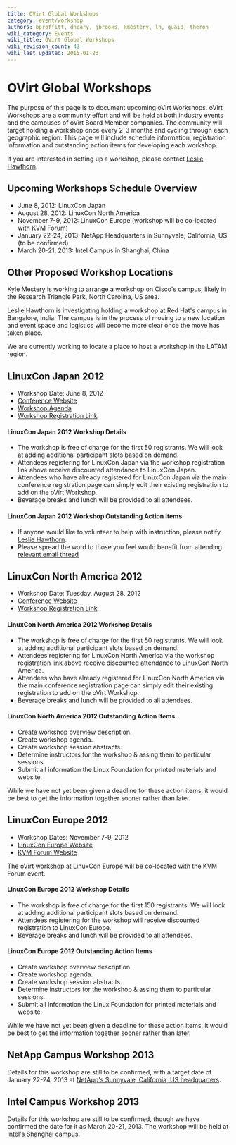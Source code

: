 ```yaml
---
title: OVirt Global Workshops
category: event/workshop
authors: bproffitt, dneary, jbrooks, kmestery, lh, quaid, theron
wiki_category: Events
wiki_title: OVirt Global Workshops
wiki_revision_count: 43
wiki_last_updated: 2015-01-23
---
```


# OVirt Global Workshops

The purpose of this page is to document upcoming oVirt Workshops. oVirt Workshops are a community effort and will be held at both industry events and the campuses of oVirt Board Member companies. The community will target holding a workshop once every 2-3 months and cycling through each geographic region. This page will include schedule information, registration information and outstanding action items for developing each workshop.

If you are interested in setting up a workshop, please contact [Leslie Hawthorn](User:Lh).

## Upcoming Workshops Schedule Overview

*   June 8, 2012: LinuxCon Japan
*   August 28, 2012: LinuxCon North America
*   November 7-9, 2012: LinuxCon Europe (workshop will be co-located with KVM Forum)
*   January 22-24, 2013: NetApp Headquarters in Sunnyvale, California, US (to be confirmed)
*   March 20-21, 2013: Intel Campus in Shanghai, China

## Other Proposed Workshop Locations

Kyle Mestery is working to arrange a workshop on Cisco's campus, likely in the Research Triangle Park, North Carolina, US area.

Leslie Hawthorn is investigating holding a workshop at Red Hat's campus in Bangalore, India. The campus is in the process of moving to a new location and event space and logistics will become more clear once the move has taken place.

We are currently working to locate a place to host a workshop in the LATAM region.

## LinuxCon Japan 2012

*   Workshop Date: June 8, 2012
*   [Conference Website](https://events.linuxfoundation.org/events/linuxcon-japan)
*   [Workshop Agenda](https://events.linuxfoundation.org/events/linuxcon-japan/ovirt-gluster-workshops)
*   [Workshop Registration Link](http://www.regonline.com/Register/Checkin.aspx?EventID=1099949)

#### LinuxCon Japan 2012 Workshop Details

*   The workshop is free of charge for the first 50 registrants. We will look at adding additional participant slots based on demand.
*   Attendees registering for LinuxCon Japan via the workshop registration link above receive discounted attendance to LinuxCon Japan.
*   Attendees who have already registered for LinuxCon Japan via the main conference registration page can simply edit their existing registration to add on the oVirt Workshop.
*   Beverage breaks and lunch will be provided to all attendees.

#### LinuxCon Japan 2012 Workshop Outstanding Action Items

*   If anyone would like to volunteer to help with instruction, please notify [Leslie Hawthorn](User:Lh).
*   Please spread the word to those you feel would benefit from attending. [relevant email thread](http://lists.ovirt.org/pipermail/users/2012-May/001931.html)

## LinuxCon North America 2012

*   Workshop Date: Tuesday, August 28, 2012
*   [Conference Website](https://events.linuxfoundation.org/events/linuxcon)
*   [Workshop Registration Link](http://www.regonline.com/Register/Checkin.aspx?EventID=1099953)

#### LinuxCon North America 2012 Workshop Details

*   The workshop is free of charge for the first 50 registrants. We will look at adding additional participant slots based on demand.
*   Attendees registering for LinuxCon North America via the workshop registration link above receive discounted attendance to LinuxCon North America.
*   Attendees who have already registered for LinuxCon North America via the main conference registration page can simply edit their existing registration to add on the oVirt Workshop.
*   Beverage breaks and lunch will be provided to all attendees.

#### LinuxCon North America 2012 Outstanding Action Items

*   Create workshop overview description.
*   Create workshop agenda.
*   Create workshop session abstracts.
*   Determine instructors for the workshop & assing them to particular sessions.
*   Submit all information the Linux Foundation for printed materials and website.

While we have not yet been given a deadline for these action items, it would be best to get the information together sooner rather than later.

## LinuxCon Europe 2012

*   Workshop Dates: November 7-9, 2012
*   [LinuxCon Europe Website](https://events.linuxfoundation.org/events/linuxcon-europe)
*   [KVM Forum Website](https://events.linuxfoundation.org/events/kvm-forum)

The oVirt workshop at LinuxCon Europe will be co-located with the KVM Forum event.

#### LinuxCon Europe 2012 Workshop Details

*   The workshop is free of charge for the first 150 registrants. We will look at adding additional participant slots based on demand.
*   Attendees registering for the workshop will receive discounted registration to LinuxCon Europe.
*   Beverage breaks and lunch will be provided to all attendees.

#### LinuxCon Europe 2012 Outstanding Action Items

*   Create workshop overview description.
*   Create workshop agenda.
*   Create workshop session abstracts.
*   Determine instructors for the workshop & assing them to particular sessions.
*   Submit all information the Linux Foundation for printed materials and website.

While we have not yet been given a deadline for these action items, it would be best to get the information together sooner rather than later.

## NetApp Campus Workshop 2013

Details for this workshop are still to be confirmed, with a target date of January 22-24, 2013 at [NetApp's Sunnyvale, California, US headquarters](http://maps.google.com/maps/place?cid=7052473688898245753&q=netapp+headquarters+sunnyvale&hl=en&t=h&cd=1&cad=src:ppiwlink&ei=PLyqT72BNsf9kAXkxpzeBA&sig2=DivLR8aVzWexkjnlAxpuGw&dtab=2).

## Intel Campus Workshop 2013

Details for this workshop are still to be confirmed, though we have confirmed the date for it as March 20-21, 2013. The workshop will be held at [Intel's Shanghai campus](http://maps.google.com/maps?q=No.+880+Zi+Xing+Road+Zizhu+Science+Park+Minhang,+Shanghai+200241+China&hl=en&sll=23.141807,113.324834&sspn=0.077662,0.153122&t=h&hq=No.+880+Zi+Xing+Road+Zizhu+Science+Park+Minhang,+Shanghai+200241+China&radius=15000&z=13).
